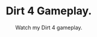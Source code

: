 ---
title: Dirt 4 Gameplay.
subtitle: Watch my Dirt 4 gameplay.
layout: default
modal-id: 9
html: https://www.youtube.com/embed/W5QhtBotqf8
thumbnail: dirt4.jpg
project-date: August 2018
category: [extras]
description: So i can do the pagination thingy.

---